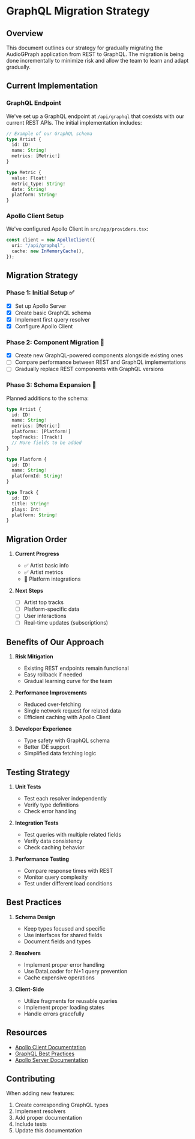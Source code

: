 # GraphQL Migration Strategy

## Overview

This document outlines our strategy for gradually migrating the AudioGPraph application from REST to GraphQL. The migration is being done incrementally to minimize risk and allow the team to learn and adapt gradually.

## Current Implementation

### GraphQL Endpoint

We've set up a GraphQL endpoint at `/api/graphql` that coexists with our current REST APIs. The initial implementation includes:

```typescript
// Example of our GraphQL schema
type Artist {
  id: ID!
  name: String!
  metrics: [Metric!]
}

type Metric {
  value: Float!
  metric_type: String!
  date: String!
  platform: String!
}
```

### Apollo Client Setup

We've configured Apollo Client in `src/app/providers.tsx`:

```typescript
const client = new ApolloClient({
  uri: "/api/graphql",
  cache: new InMemoryCache(),
});
```

## Migration Strategy

### Phase 1: Initial Setup ✅

- [x] Set up Apollo Server
- [x] Create basic GraphQL schema
- [x] Implement first query resolver
- [x] Configure Apollo Client

### Phase 2: Component Migration 🚧

- [x] Create new GraphQL-powered components alongside existing ones
- [ ] Compare performance between REST and GraphQL implementations
- [ ] Gradually replace REST components with GraphQL versions

### Phase 3: Schema Expansion 📝

Planned additions to the schema:

```typescript
type Artist {
  id: ID!
  name: String!
  metrics: [Metric!]
  platforms: [Platform!]
  topTracks: [Track!]
  // More fields to be added
}

type Platform {
  id: ID!
  name: String!
  platformId: String!
}

type Track {
  id: ID!
  title: String!
  plays: Int!
  platform: String!
}
```

## Migration Order

1. **Current Progress**

   - ✅ Artist basic info
   - ✅ Artist metrics
   - 🚧 Platform integrations

2. **Next Steps**
   - [ ] Artist top tracks
   - [ ] Platform-specific data
   - [ ] User interactions
   - [ ] Real-time updates (subscriptions)

## Benefits of Our Approach

1. **Risk Mitigation**

   - Existing REST endpoints remain functional
   - Easy rollback if needed
   - Gradual learning curve for the team

2. **Performance Improvements**

   - Reduced over-fetching
   - Single network request for related data
   - Efficient caching with Apollo Client

3. **Developer Experience**
   - Type safety with GraphQL schema
   - Better IDE support
   - Simplified data fetching logic

## Testing Strategy

1. **Unit Tests**

   - Test each resolver independently
   - Verify type definitions
   - Check error handling

2. **Integration Tests**

   - Test queries with multiple related fields
   - Verify data consistency
   - Check caching behavior

3. **Performance Testing**
   - Compare response times with REST
   - Monitor query complexity
   - Test under different load conditions

## Best Practices

1. **Schema Design**

   - Keep types focused and specific
   - Use interfaces for shared fields
   - Document fields and types

2. **Resolvers**

   - Implement proper error handling
   - Use DataLoader for N+1 query prevention
   - Cache expensive operations

3. **Client-Side**
   - Utilize fragments for reusable queries
   - Implement proper loading states
   - Handle errors gracefully

## Resources

- [Apollo Client Documentation](https://www.apollographql.com/docs/react/)
- [GraphQL Best Practices](https://graphql.org/learn/best-practices/)
- [Apollo Server Documentation](https://www.apollographql.com/docs/apollo-server/)

## Contributing

When adding new features:

1. Create corresponding GraphQL types
2. Implement resolvers
3. Add proper documentation
4. Include tests
5. Update this documentation

